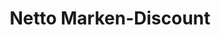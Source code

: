 ---
title: "Netto Marken-Discount"
url: /eslohe-sauerland/netto-marken-discount/
shop: Supermarkt
---